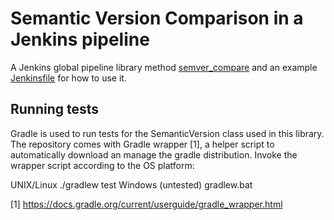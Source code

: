 # Semantic Version Comparison in a Jenkins pipeline

A Jenkins global pipeline library method [semver_compare](vars/semver_compare.groovy) and an example [Jenkinsfile](Jenkinsfile) for how to use it.

## Running tests

Gradle is used to run tests for the SemanticVersion class used in this library.
The repository comes with Gradle wrapper [1], a helper script to automatically download an manage the gradle distribution.
Invoke the wrapper script according to the OS platform:

UNIX/Linux
    ./gradlew test
Windows (untested)
    gradlew.bat

[1] https://docs.gradle.org/current/userguide/gradle_wrapper.html
